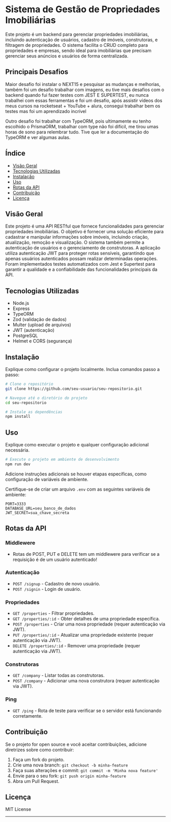 # Sistema de Gestão de Propriedades Imobiliárias

Este projeto é um backend para gerenciar propriedades imobiliárias, incluindo autenticação de usuários, cadastro de imóveis, construtoras, e filtragem de propriedades. O sistema facilita o CRUD completo para propriedades e empresas, sendo ideal para imobiliárias que precisam gerenciar seus anúncios e usuários de forma centralizada.

## Principais Desafios 
Maior desafio foi instalar o NEXT15 e pesquisar as mudanças e melhorias, também foi um desafio trabalhar com imagens, eu tive mais desafios com o backend quando fui fazer testes com JEST E SUPERTEST, eu nunca trabalhei com essas ferramentas e foi um desafio, após assistir vídeos dos meus cursos na rocketseat + YouTube + alura, consegui trabalhar bem os testes mas foi um aprendizado incrível

Outro desafio foi trabalhar com TypeORM, pois ultimamente eu tenho escolhido o PrismaORM, trabalhar com type não foi difícil, me tirou umas horas de sono para relembrar tudo. Tive que ler a documentação do TypeORM e ver algumas aulas. 

## Índice

- [Visão Geral](#visão-geral)
- [Tecnologias Utilizadas](#tecnologias-utilizadas)
- [Instalação](#instalação)
- [Uso](#uso)
- [Rotas da API](#rotas-da-api)
- [Contribuição](#contribuição)
- [Licença](#licença)

## Visão Geral

Este projeto é uma API RESTful que fornece funcionalidades para gerenciar propriedades imobiliárias. O objetivo é fornecer uma solução eficiente para cadastrar e manipular informações sobre imóveis, incluindo criação, atualização, remoção e visualização. O sistema também permite a autenticação de usuários e o gerenciamento de construtoras. A aplicação utiliza autenticação JWT para proteger rotas sensíveis, garantindo que apenas usuários autenticados possam realizar determinadas operações.
Foram implementados testes automatizados com Jest e Supertest para garantir a qualidade e a confiabilidade das funcionalidades principais da API.

## Tecnologias Utilizadas

- Node.js
- Express
- TypeORM
- Zod (validação de dados)
- Multer (upload de arquivos)
- JWT (autenticação)
- PostgreSQL
- Helmet e CORS (segurança)

## Instalação

Explique como configurar o projeto localmente. Inclua comandos passo a passo:

```bash
# Clone o repositório
git clone https://github.com/seu-usuario/seu-repositorio.git

# Navegue até o diretório do projeto
cd seu-repositorio

# Instale as dependências
npm install
```

## Uso

Explique como executar o projeto e qualquer configuração adicional necessária.

```bash
# Execute o projeto em ambiente de desenvolvimento
npm run dev
```

Adicione instruções adicionais se houver etapas específicas, como configuração de variáveis de ambiente.

Certifique-se de criar um arquivo `.env` com as seguintes variáveis de ambiente:

```
PORT=3333
DATABASE_URL=seu_banco_de_dados
JWT_SECRET=sua_chave_secreta
```

## Rotas da API

### Middlewere

- Rotas de POST, PUT e DELETE tem um middlewere para verificar se a requisição é de um usuário autenticado!


### Autenticação

- `POST /signup` - Cadastro de novo usuário.
- `POST /signin` - Login de usuário.

### Propriedades

- `GET /properties` - Filtrar propriedades.
- `GET /properties/:id` - Obter detalhes de uma propriedade específica.
- `POST /properties` - Criar uma nova propriedade (requer autenticação via JWT).
- `PUT /properties/:id` - Atualizar uma propriedade existente (requer autenticação via JWT).
- `DELETE /properties/:id` - Remover uma propriedade (requer autenticação via JWT).

### Construtoras

- `GET /company` - Listar todas as construtoras.
- `POST /company` - Adicionar uma nova construtora (requer autenticação via JWT).

### Ping

- `GET /ping` - Rota de teste para verificar se o servidor está funcionando corretamente.

## Contribuição

Se o projeto for open source e você aceitar contribuições, adicione diretrizes sobre como contribuir:

1. Faça um fork do projeto.
2. Crie uma nova branch: `git checkout -b minha-feature`
3. Faça suas alterações e commit: `git commit -m 'Minha nova feature'`
4. Envie para o seu fork: `git push origin minha-feature`
5. Abra um Pull Request.

## Licença

MIT License

---

